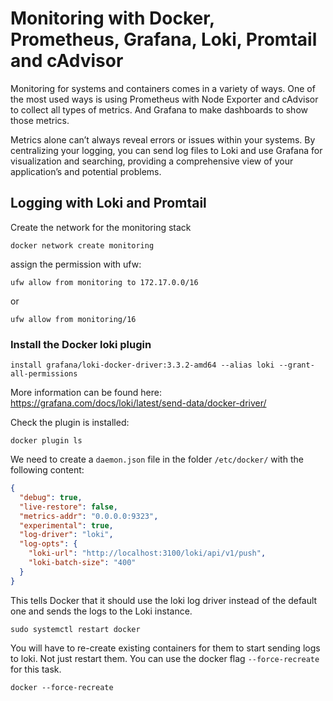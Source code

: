 # Monitoring with Docker, Prometheus, Grafana, Loki, Promtail and cAdvisor

Monitoring for systems and containers comes in a variety of ways.
One of the most used ways is using Prometheus with Node Exporter and cAdvisor
to collect all types of metrics.
And Grafana to make dashboards to show those metrics.

Metrics alone can’t always reveal errors or issues within your systems.
By centralizing your logging, you can send log files to Loki and use Grafana
for visualization and searching,
providing a comprehensive view of your application’s and potential problems.


## Logging with Loki and Promtail

Create the network for the monitoring stack

```shell
docker network create monitoring
```


assign the permission with ufw:
```shell
ufw allow from monitoring to 172.17.0.0/16
```
or
```shell
ufw allow from monitoring/16
```


### Install the Docker loki plugin

```shell
install grafana/loki-docker-driver:3.3.2-amd64 --alias loki --grant-all-permissions
```

More information can be found here: https://grafana.com/docs/loki/latest/send-data/docker-driver/


Check the plugin is installed:
```shell
docker plugin ls
```


We need to create a `daemon.json` file in the folder `/etc/docker/` with the following content:

```json
{
  "debug": true,
  "live-restore": false,
  "metrics-addr": "0.0.0.0:9323",
  "experimental": true,
  "log-driver": "loki",
  "log-opts": {
    "loki-url": "http://localhost:3100/loki/api/v1/push",
    "loki-batch-size": "400"
  }
}

```

This tells Docker that it should use the loki log driver instead of the default one and sends the logs to the Loki instance.

```shell
sudo systemctl restart docker
```

You will have to re-create existing containers for them to start sending logs to loki.
Not just restart them. You can use the docker flag `--force-recreate` for this task.

```shell
docker --force-recreate
```
